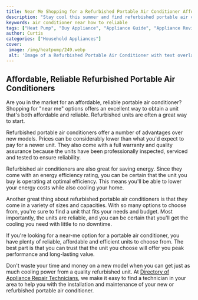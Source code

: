 ```yaml
---
title: Near Me Shopping for a Refurbished Portable Air Conditioner Affordable Reliable Options Await
description: "Stay cool this summer and find refurbished portable air conditioners for unbeatable prices near you Discover affordable and reliable options for your home or office"
keywords: air conditioner near how to reliable
tags: ["Heat Pump", "Buy Appliance", "Appliance Guide", "Appliance Reviews"]
author: Curtis
categories: ["Household Appliances"]
cover: 
 image: /img/heatpump/249.webp
 alt: 'Image of a Refurbished Portable Air Conditioner with text overlayed reading Near Me Shopping for a Refurbished Portable Air Conditioner Affordable Reliable Options Await'
---
```

## Affordable, Reliable Refurbished Portable Air Conditioners

Are you in the market for an affordable, reliable portable air conditioner? Shopping for "near me" options offers an excellent way to obtain a unit that's both affordable and reliable. Refurbished units are often a great way to start.

Refurbished portable air conditioners offer a number of advantages over new models. Prices can be considerably lower than what you'd expect to pay for a newer unit. They also come with a full warranty and quality assurance because the units have been professionally inspected, serviced and tested to ensure reliability.

Refurbished air conditioners are also great for saving energy. Since they come with an energy efficiency rating, you can be certain that the unit you buy is operating at optimal efficiency. This means you'll be able to lower your energy costs while also cooling your home.

Another great thing about refurbished portable air conditioners is that they come in a variety of sizes and capacities. With so many options to choose from, you're sure to find a unit that fits your needs and budget. Most importantly, the units are reliable, and you can be certain that you'll get the cooling you need with little to no downtime.

If you're looking for a near-me option for a portable air conditioner, you have plenty of reliable, affordable and efficient units to choose from. The best part is that you can trust that the unit you choose will offer you peak performance and long-lasting value.

Don't waste your time and money on a new model when you can get just as much cooling power from a quality refurbished unit. At [Directory of Appliance Repair Technicians](./pages/appliance-repair-technicians), we make it easy to find a technician in your area to help you with the installation and maintenance of your new or refurbished portable air conditioner.
